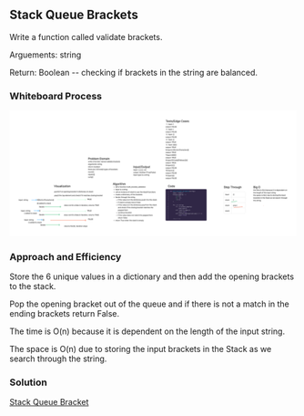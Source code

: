## Stack Queue Brackets

Write a function called validate brackets.

Arguements: string

Return: Boolean -- checking if brackets in the string are balanced.

### Whiteboard Process

![Stack Queue Bracket](stacks-queues-brackets.jpg)

### Approach and Efficiency

Store the 6 unique values in a dictionary and then add the opening brackets to the stack.

Pop the opening bracket out of the queue and if there is not a match in the ending brackets return False.

The time is O(n) because it is dependent on the length of the input string.

The space is O(n) due to storing the input brackets in the Stack as we search through the string.


### Solution

[Stack Queue Bracket](stacks-queues-brackets.jpg)
